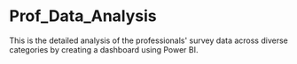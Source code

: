 # Prof_Data_Analysis

This is the detailed analysis of the professionals' survey data across diverse categories by creating a dashboard using Power BI.
